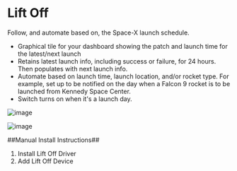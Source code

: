 # Lift Off

Follow, and automate based on, the Space-X launch schedule.

- Graphical tile for your dashboard showing the patch and launch time for the latest/next launch
- Retains latest launch info, including success or failure, for 24 hours. Then populates with next launch info.
- Automate based on launch time, launch location, and/or rocket type. For example, set up to be notified on the day when a Falcon 9 rocket is to be launched from Kennedy Space Center.
- Switch turns on when it's a launch day.

![image](https://user-images.githubusercontent.com/12822477/118740456-ede78b80-b819-11eb-881a-eb3bda213a43.png)

![image](https://user-images.githubusercontent.com/12822477/118740464-f0e27c00-b819-11eb-8ec3-85129370f4dd.png)

##Manual Install Instructions##
1. Install Lift Off Driver
2. Add Lift Off Device


